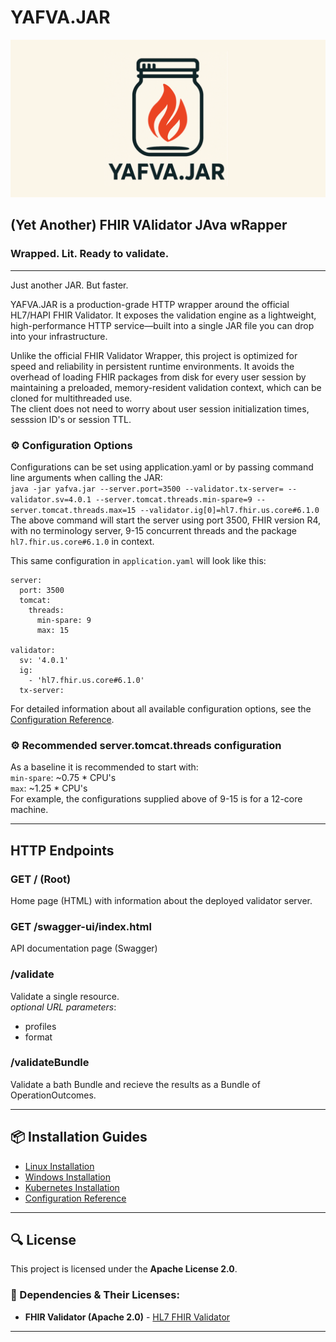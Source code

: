 # YAFVA.JAR
![A Yafva Jar!](yafva-jar.png)
## (Yet Another) FHIR VAlidator JAva wRapper  
### Wrapped. Lit. Ready to validate.
---
Just another JAR. But faster.

YAFVA.JAR is a production-grade HTTP wrapper around the official HL7/HAPI FHIR Validator. It exposes the validation engine as a lightweight, high-performance HTTP service—built into a single JAR file you can drop into your infrastructure.

Unlike the official FHIR Validator Wrapper, this project is optimized for speed and reliability in persistent runtime environments. It avoids the overhead of loading FHIR packages from disk for every user session by maintaining a preloaded, memory-resident validation context, which can be cloned for multithreaded use.  
The client does not need to worry about user session initialization times, sesssion ID's or session TTL.

### ⚙️ Configuration Options
Configurations can be set using application.yaml or by passing command line arguments when calling the JAR:  
`java -jar yafva.jar --server.port=3500 --validator.tx-server= --validator.sv=4.0.1 --server.tomcat.threads.min-spare=9 --server.tomcat.threads.max=15 --validator.ig[0]=hl7.fhir.us.core#6.1.0`  
The above command will start the server using port 3500, FHIR version R4, with no terminology server, 9-15 concurrent threads and the package `hl7.fhir.us.core#6.1.0` in context.

This same configuration in `application.yaml` will look like this:
```
server:
  port: 3500
  tomcat:
    threads:
      min-spare: 9
      max: 15

validator:
  sv: '4.0.1'
  ig:
    - 'hl7.fhir.us.core#6.1.0'
  tx-server:
```

For detailed information about all available configuration options, see the [Configuration Reference](./docs/CONFIGURATION.md).

### ⚙️ Recommended server.tomcat.threads configuration
As a baseline it is recommended to start with:  
`min-spare`: ~0.75 * CPU's  
`max`: ~1.25 * CPU's  
For example, the configurations supplied above of 9-15 is for a 12-core machine.

---

## HTTP Endpoints
### GET / (Root)
Home page (HTML) with information about the deployed validator server.

### GET /swagger-ui/index.html
API documentation page (Swagger)

### /validate
Validate a single resource.  
*optional URL parameters*: 
- profiles
- format

### /validateBundle
Validate a bath Bundle and recieve the results as a Bundle of OperationOutcomes.

---

## 📦 Installation Guides

- [Linux Installation](./docs/INSTALL-linux.md)
- [Windows Installation](./docs/INSTALL-windows.md)
- [Kubernetes Installation](./docs/INSTALL-kubernetes.md)
- [Configuration Reference](./docs/CONFIGURATION.md)

---

## 🔍 License

This project is licensed under the **Apache License 2.0**.

### 📜 Dependencies & Their Licenses:

- **FHIR Validator (Apache 2.0)** - [HL7 FHIR Validator](https://github.com/hapifhir/org.hl7.fhir.validator-wrapper)

---
